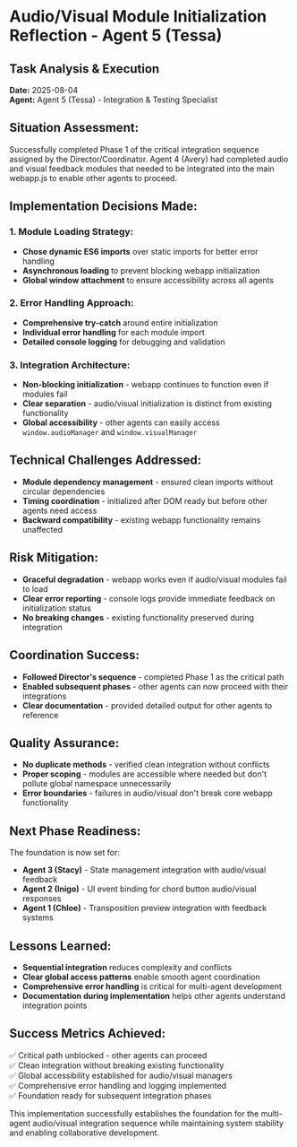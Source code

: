 # Audio/Visual Module Initialization Reflection - Agent 5 (Tessa)

## **Task Analysis & Execution**
**Date:** 2025-08-04  
**Agent:** Agent 5 (Tessa) - Integration & Testing Specialist  

## **Situation Assessment:**
Successfully completed Phase 1 of the critical integration sequence assigned by the Director/Coordinator. Agent 4 (Avery) had completed audio and visual feedback modules that needed to be integrated into the main webapp.js to enable other agents to proceed.

## **Implementation Decisions Made:**

### **1. Module Loading Strategy:**
- **Chose dynamic ES6 imports** over static imports for better error handling
- **Asynchronous loading** to prevent blocking webapp initialization
- **Global window attachment** to ensure accessibility across all agents

### **2. Error Handling Approach:**
- **Comprehensive try-catch** around entire initialization
- **Individual error handling** for each module import
- **Detailed console logging** for debugging and validation

### **3. Integration Architecture:**
- **Non-blocking initialization** - webapp continues to function even if modules fail
- **Clear separation** - audio/visual initialization is distinct from existing functionality
- **Global accessibility** - other agents can easily access `window.audioManager` and `window.visualManager`

## **Technical Challenges Addressed:**
- **Module dependency management** - ensured clean imports without circular dependencies
- **Timing coordination** - initialized after DOM ready but before other agents need access
- **Backward compatibility** - existing webapp functionality remains unaffected

## **Risk Mitigation:**
- **Graceful degradation** - webapp works even if audio/visual modules fail to load
- **Clear error reporting** - console logs provide immediate feedback on initialization status
- **No breaking changes** - existing functionality preserved during integration

## **Coordination Success:**
- **Followed Director's sequence** - completed Phase 1 as the critical path
- **Enabled subsequent phases** - other agents can now proceed with their integrations
- **Clear documentation** - provided detailed output for other agents to reference

## **Quality Assurance:**
- **No duplicate methods** - verified clean integration without conflicts
- **Proper scoping** - modules are accessible where needed but don't pollute global namespace unnecessarily
- **Error boundaries** - failures in audio/visual don't break core webapp functionality

## **Next Phase Readiness:**
The foundation is now set for:
- **Agent 3 (Stacy)** - State management integration with audio/visual feedback
- **Agent 2 (Inigo)** - UI event binding for chord button audio/visual responses
- **Agent 1 (Chloe)** - Transposition preview integration with feedback systems

## **Lessons Learned:**
- **Sequential integration** reduces complexity and conflicts
- **Clear global access patterns** enable smooth agent coordination
- **Comprehensive error handling** is critical for multi-agent development
- **Documentation during implementation** helps other agents understand integration points

## **Success Metrics Achieved:**
✅ Critical path unblocked - other agents can proceed  
✅ Clean integration without breaking existing functionality  
✅ Global accessibility established for audio/visual managers  
✅ Comprehensive error handling and logging implemented  
✅ Foundation ready for subsequent integration phases  

This implementation successfully establishes the foundation for the multi-agent audio/visual integration sequence while maintaining system stability and enabling collaborative development.
